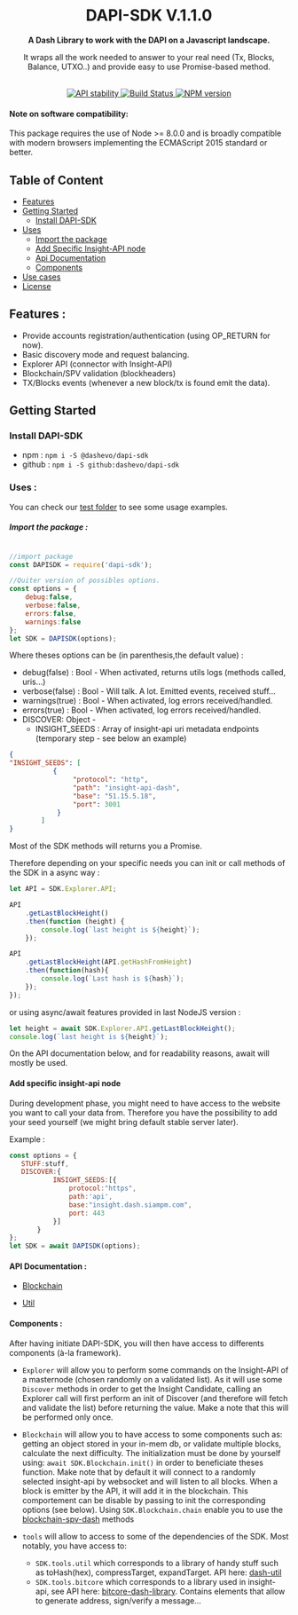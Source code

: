 <h1 align="center">DAPI-SDK V.1.1.0</h1>

<div align="center">
  <strong>A Dash Library to work with the DAPI on a Javascript landscape.</strong>
  <p>It wraps all the work needed to answer to your real need (Tx, Blocks, Balance, UTXO..) and provide easy to use Promise-based method.</p>
</div>
<br />
<div align="center">
  <!-- Stability -->
  <a href="https://nodejs.org/api/documentation.html#documentation_stability_index">
    <img src="https://img.shields.io/badge/stability-stable-green.svg?style=flat-square"
      alt="API stability" />
  </a>
  <!-- Build Status -->
  <a href="https://travis-ci.com/dashevo/dapi-sdk">
    <img src="https://img.shields.io/travis/dashevo/dapi-sdk/master.svg?style=flat-square" alt="Build Status" />
  </a>
  <!-- NPM version -->
  <a href="https://npmjs.org/package/dapi-sdk">
    <img src="https://img.shields.io/npm/v/dapi-sdk.svg?style=flat-square" alt="NPM version" />
  </a>
</div>

#### Note on software compatibility:
This package requires the use of Node >= 8.0.0 and is broadly compatible with modern browsers implementing the ECMAScript 2015 standard or better.

## Table of Content
- [Features](#features)
- [Getting Started](#getting-started)
    - [Install DAPI-SDK](#install-dapi-sdk)
- [Uses](#uses-)
    - [Import the package](#import-the-package-)
    - [Add Specific Insight-API node](#add-specific-insight-api-node)
    - [Api Documentation](#api-documentation-)
    - [Components](#components-)
- [Use cases](https://github.com/dashevo/dapi-sdk/blob/master/USECASES.md)
- [License](https://github.com/dashevo/dapi-sdk/blob/master/LICENSE)

## Features :
- Provide accounts registration/authentication (using OP_RETURN for now).
- Basic discovery mode and request balancing.
- Explorer API (connector with Insight-API)
- Blockchain/SPV validation (blockheaders)
- TX/Blocks events (whenever a new block/tx is found emit the data).


## Getting Started
### Install DAPI-SDK
* npm : `npm i -S @dashevo/dapi-sdk`
* github : `npm i -S github:dashevo/dapi-sdk`

### Uses : 

You can check our [test folder](https://github.com/dashevo/dapi-sdk/tree/master/test) to see some usage examples.

##### Import the package :
```js

//import package
const DAPISDK = require('dapi-sdk');

//Quiter version of possibles options.
const options = {
    debug:false,
    verbose:false,
    errors:false,
    warnings:false
};
let SDK = DAPISDK(options);
```

Where theses options can be (in parenthesis,the default value) : 

- debug(false) : Bool - When activated, returns utils logs (methods called, uris...)
- verbose(false) : Bool - Will talk. A lot. Emitted events, received stuff...
- warnings(true) : Bool - When activated, log errors received/handled.
- errors(true) : Bool - When activated, log errors received/handled.
- DISCOVER: Object - 
	- INSIGHT_SEEDS : Array of insight-api uri metadata endpoints (temporary step - see below an example)
		
```json
{
"INSIGHT_SEEDS": [
           {
                "protocol": "http",
                "path": "insight-api-dash",
                "base": "51.15.5.18",
                "port": 3001
            }
        ]
}
```


Most of the SDK methods will returns you a Promise.

Therefore depending on your specific needs you can init or call methods of the SDK in a async way :

```js
let API = SDK.Explorer.API;

API
	.getLastBlockHeight()
	.then(function (height) {
        console.log(`last height is ${height}`);
    });

API
	.getLastBlockHeight(API.getHashFromHeight)
	.then(function(hash){
		console.log(`Last hash is ${hash}`);
	});
});
```

or using async/await features provided in last NodeJS version :

```js
let height = await SDK.Explorer.API.getLastBlockHeight();
console.log(`last height is ${height}`);
```

On the API documentation below, and for readability reasons, await will mostly be used.

#### Add specific insight-api node

During development phase, you might need to have access to the website you want to call your data from.
Therefore you have the possibility to add your seed yourself (we might bring default stable server later). 

Example : 

```js
const options = {
   STUFF:stuff,
   DISCOVER:{
           INSIGHT_SEEDS:[{
               protocol:"https",
               path:'api',
               base:"insight.dash.siampm.com",
               port: 443
           }]
       }
};
let SDK = await DAPISDK(options);
```

#### API Documentation : 
<!-- - [Accounts](https://github.com/dashevo/dapi-sdk/tree/master/Accounts/README.md) -->
- [Blockchain](https://github.com/dashevo/dapi-sdk/tree/master/Blockchain/README.md)
<!-- - [Discover](https://github.com/dashevo/dapi-sdk/tree/master/Discover/README.md) -->
<!-- - [Explorer](https://github.com/dashevo/dapi-sdk/tree/master/Explorer/README.md) -->
<!-- - [Wallet](https://github.com/dashevo/dapi-sdk/tree/master/Wallet/README.md) -->
- [Util](https://github.com/snogcel/dash-util)


#### Components : 

After having initiate DAPI-SDK, you will then have access to differents components (à-la framework). 

- `Explorer` will allow you to perform some commands on the Insight-API of a masternode (chosen randomly on a validated list).
As it will use some `Discover` methods in order to get the Insight Candidate, calling an Explorer call will first perform an init of Discover (and therefore will fetch and validate the list) before returning the value.
Make a note that this will be performed only once.

- `Blockchain` will allow you to have access to some components such as: getting an object stored in your in-mem db, or validate multiple blocks, calculate the next difficulty.
The initialization must be done by yourself using: `await SDK.Blockchain.init()` in order to beneficiate theses function.
Make note that by default it will connect to a randomly selected insight-api by websocket and will listen to all blocks. When a block is emitter by the API, it will add it in the blockchain.
This comportement can be disable by passing to init the corresponding options (see below).
Using `SDK.Blockchain.chain` enable you to use the [blockchain-spv-dash](https://github.com/dashevo/blockchain-spv-dash) methods

- `tools` will allow to access to some of the dependencies of the SDK. Most notably, you have access to:
    - `SDK.tools.util` which corresponds to a library of handy stuff such as toHash(hex), compressTarget, expandTarget. API here: [dash-util](https://github.com/snogcel/dash-util)
    - `SDK.tools.bitcore` which corresponds to a library used in insight-api, see API here: [bitcore-dash-library](https://github.com/dashpay/bitcore-lib-dash). Contains elements that allow to generate address, sign/verify a message...
